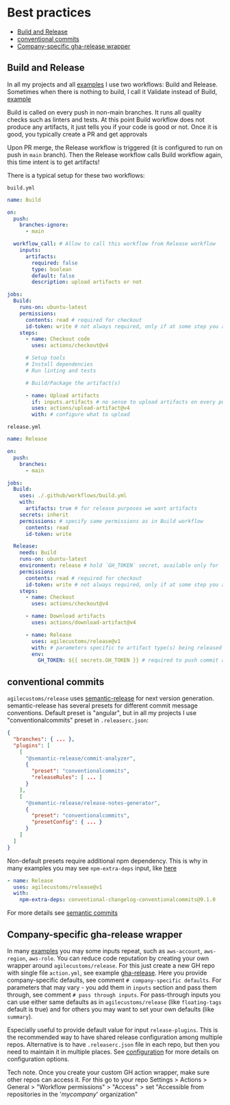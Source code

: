 # Best practices

- [Build and Release](#build-and-release)
- [conventional commits](#conventional-commits)
- [Company-specific gha-release wrapper](#company-specific-gha-release-wrapper)

## Build and Release

In all my projects and all [examples](./examples) I use two workflows: Build and Release.
Sometimes when there is nothing to build, I call it Validate instead of Build, [example](https://github.com/agilecustoms/terraform-aws-ci-publisher/blob/main/.github/workflows/validate.yml)

Build is called on every push in non-main branches. It runs all quality checks such as linters and tests.
At this point Build workflow does not produce any artifacts, it just tells you if your code is good or not.
Once it is good, you typically create a PR and get approvals

Upon PR merge, the Release workflow is triggered (it is configured to run on push in `main` branch).
Then the Release workflow calls Build workflow again, this time intent is to get artifacts!

There is a typical setup for these two workflows:

`build.yml`
```yaml
name: Build

on:
  push:
    branches-ignore:
      - main

  workflow_call: # Allow to call this workflow from Release workflow
    inputs:
      artifacts:
        required: false
        type: boolean
        default: false
        description: upload artifacts or not

jobs:
  Build:
    runs-on: ubuntu-latest
    permissions:
      contents: read # required for checkout
      id-token: write # not always required, only if at some step you assume AWS role via OIDC
    steps:
      - name: Checkout code
        uses: actions/checkout@v4

      # Setup tools
      # Install dependencies
      # Run linting and tests

      # Build/Package the artifact(s)

      - name: Upload artifacts
        if: inputs.artifacts # no sense to upload artifacts on every push in a feature branch
        uses: actions/upload-artifact@v4
        with: # configure what to upload
```

`release.yml`
```yaml
name: Release

on:
  push:
    branches:
      - main

jobs:
  Build:
    uses: ./.github/workflows/build.yml
    with:
      artifacts: true # for release purposes we want artifacts
    secrets: inherit
    permissions: # specify same permissions as in Build workflow
      contents: read
      id-token: write

  Release:
    needs: Build
    runs-on: ubuntu-latest
    environment: release # hold `GH_TOKEN` secret, available only for `main` branch
    permissions:
      contents: read # required for checkout
      id-token: write # not always required, only if at some step you assume AWS role via OIDC
    steps:
      - name: Checkout
        uses: actions/checkout@v4

      - name: Download artifacts
        uses: actions/download-artifact@v4

      - name: Release
        uses: agilecustoms/release@v1
        with: # parameters specific to artifact type(s) being released 
        env:
          GH_TOKEN: ${{ secrets.GH_TOKEN }} # required to push commit and tags
```

## conventional commits

`agilecustoms/release` uses [semantic-release](https://github.com/semantic-release/semantic-release)
for next version generation. semantic-release has several presets for different commit message conventions.
Default preset is "angular", but in all my projects I use "conventionalcommits" preset in `.releaserc.json`:

```json
{
  "branches": { ... },
  "plugins": [
    [
      "@semantic-release/commit-analyzer",
      {
        "preset": "conventionalcommits",
        "releaseRules": [ ... ]
      }
    ],
    [
      "@semantic-release/release-notes-generator",
      {
        "preset": "conventionalcommits",
        "presetConfig": { ... }
      }
    ]
  ]
}
```

Non-default presets require additional npm dependency. This is why in many examples you may see 
`npm-extra-deps` input, like [here](https://github.com/agilecustoms/terraform-aws-ci-builder/blob/main/.github/workflows/release.yml)

```yaml
- name: Release
  uses: agilecustoms/release@v1
  with:
    npm-extra-deps: conventional-changelog-conventionalcommits@9.1.0
``` 

For more details see [semantic commits](./features/semantic-commits.md) 

## Company-specific gha-release wrapper

In many [examples](./examples) you may some inputs repeat, such as `aws-account`, `aws-region`, `aws-role`.
You can reduce code reputation by creating your own wrapper around `agilecustoms/release`.
For this just create a new GH repo with single file `action.yml`, see example [gha-release](./examples/gha-release).
Here you provide company-specific defaults, see comment `# company-specific defaults`.
For parameters that may vary - you add them in `inputs` section and pass them through, see comment `# pass through inputs`.
For pass-through inputs you can use either same defaults as in `agilecustoms/release` (like `floating-tags` default is true)
and for others you may want to set your own defaults (like `summary`).

Especially useful to provide default value for input `release-plugins`.
This is the recommended way to have shared release configuration among multiple repos.
Alternative is to have `.releaserc.json` file in each repo, but then you need to maintain it in multiple places.
See [configuration](./configuration.md) for more details on configuration options.

Tech note. Once you create your custom GH action wrapper, make sure other repos can access it.
For this go to your repo Settings > Actions > General > "Workflow permissions" > "Access" >
set "Accessible from repositories in the '_mycompany_' organization"
